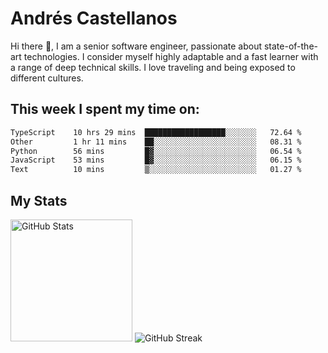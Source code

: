 # Andrés Castellanos

Hi there 👋, I am a senior software engineer, passionate about state-of-the-art technologies. I consider myself highly adaptable and a fast learner with a range of deep technical skills. I love traveling and being exposed to different cultures.

## This week I spent my time on:

<!--START_SECTION:waka-->

```txt
TypeScript    10 hrs 29 mins  ██████████████████░░░░░░░   72.64 %
Other         1 hr 11 mins    ██░░░░░░░░░░░░░░░░░░░░░░░   08.31 %
Python        56 mins         █▓░░░░░░░░░░░░░░░░░░░░░░░   06.54 %
JavaScript    53 mins         █▓░░░░░░░░░░░░░░░░░░░░░░░   06.15 %
Text          10 mins         ▒░░░░░░░░░░░░░░░░░░░░░░░░   01.27 %
```

<!--END_SECTION:waka-->

## My Stats

<img height="195" src="https://github-readme-stats.vercel.app/api?username=andrescv&show_icons=true&theme=onedark&hide_border=true&card_width=495" alt="GitHub Stats" />

<img src="https://streak-stats.demolab.com?user=andrescv&theme=one-dark-pro&hide_border=true" alt="GitHub Streak" />
